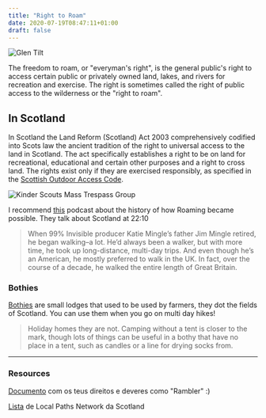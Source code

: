 ```yaml
---
title: "Right to Roam"
date: 2020-07-19T08:47:11+01:00
draft: false
---
```


![Glen Tilt](https://upload.wikimedia.org/wikipedia/commons/5/59/Waterfall_near_Forest_Lodge_-_geograph.org.uk_-_196012.jpg)

The freedom to roam, or "everyman's right", is the general public's right to access certain public or privately owned land, lakes, and rivers for recreation and exercise. The right is sometimes called the right of public access to the wilderness or the "right to roam".

## In Scotland

In Scotland the Land Reform (Scotland) Act 2003 comprehensively codified into Scots law the ancient tradition of the right to universal access to the land in Scotland. The act specifically establishes a right to be on land for recreational, educational and certain other purposes and a right to cross land. The rights exist only if they are exercised responsibly, as specified in the [Scottish Outdoor Access Code](https://en.wikipedia.org/wiki/Scottish_Outdoor_Access_Code).

![Kinder Scouts Mass Trespass Group](https://99percentinvisible.org/app/uploads/2018/06/PROD-21-4-2017-TrespassWalkingGroup1932-913.jpg)

I recommend [this](https://99percentinvisible.org/episode/right-to-roam/) podcast about the history of how Roaming became possible. They talk about Scotland at 22:10

> When 99% Invisible producer Katie Mingle’s father Jim Mingle retired, he began walking–a lot. He’d always been a walker, but with more time, he took up long-distance, multi-day trips. And even though he’s an American, he mostly preferred to walk in the UK. In fact, over the course of a decade, he walked the entire length of Great Britain.

### Bothies

[Bothies](https://www.mountainbothies.org.uk/) are small lodges that used to be used by farmers, they dot the fields of Scotland. You can use them when you go on multi day hikes!

> Holiday homes they are not. Camping without a tent is closer to the mark, though lots of things can be useful in a bothy that have no place in a tent, such as candles or a line for drying socks from.


---

### Resources

[Documento](https://shepwedd.com/sites/default/files/The%20right%20to%20roam%20rights%20and%20responsibilities.pdf) com os teus direitos e deveres como "Rambler" :)

[Lista](https://www.nature.scot/enjoying-outdoors/routes-explore/local-path-networks) de Local Paths Network da Scotland
